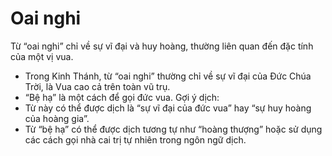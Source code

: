 # Oai nghi

Từ “oai nghi” chỉ về sự vĩ đại và huy hoàng, thường liên quan đến đặc tính của một vị vua.
- Trong Kinh Thánh, từ “oai nghi” thường chỉ về sự vĩ đại của Đức Chúa Trời, là Vua cao cả trên toàn vũ trụ.  
- “Bệ hạ” là một cách để gọi đức vua.
Gợi ý dịch:
- Từ này có thể được dịch là “sự vĩ đại của đức vua” hay “sự huy hoàng của hoàng gia”. 
- Từ “bệ hạ” có thể được dịch tương tự như “hoàng thượng” hoặc sử dụng các cách gọi nhà cai trị tự nhiên trong ngôn ngữ dịch.

